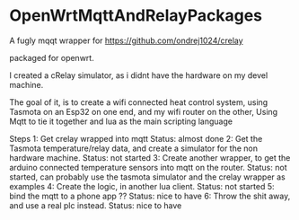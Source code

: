 # OpenWrtMqttAndRelayPackages
A fugly mqqt wrapper for 
https://github.com/ondrej1024/crelay

packaged for openwrt.

I  created a cRelay simulator, as i didnt have the hardware on my devel machine.

The goal of it, is to create a wifi connected heat control system, using
Tasmota on an Esp32 on one end, and my wifi router on the other,
Using Mqtt to tie it together and lua as the main scripting language

Steps
1: Get crelay wrapped into mqtt
Status: almost done
2: Get the Tasmota temperature/relay data, and create a simulator for the non hardware machine.
Status: not started
3: Create another wrapper, to get the arduino connected temperature sensors into mqtt on the router.
Status: not started, can probably use the tasmota simulator and the crelay wrapper as examples
4: Create the logic, in another lua client.
Status: not started
5: bind the mqtt to a phone app ??
Status: nice to have
6: Throw the shit away, and use a real plc instead.
Status: nice to have

